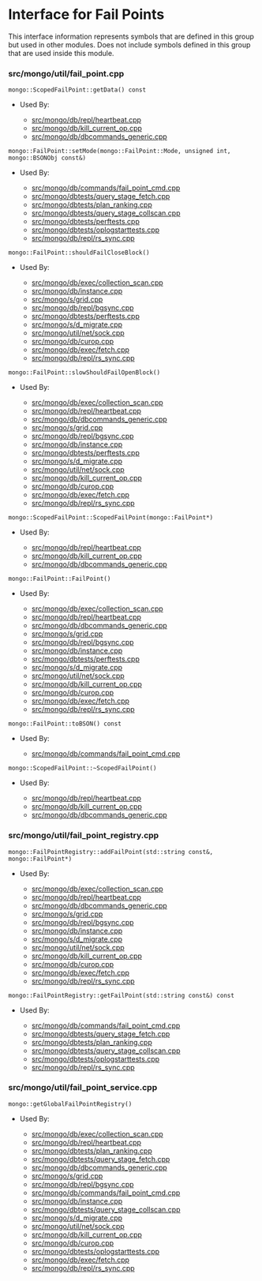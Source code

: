 
# Interface for Fail Points
This interface information represents symbols that are defined in this group but used in other modules.  Does not include symbols defined in this group that are used inside this module.

### src/mongo/util/fail\_point.cpp

<div></div>

    mongo::ScopedFailPoint::getData() const

- Used By:

    - [src/mongo/db/repl/heartbeat.cpp](../../../../replication/replica\_set\_state)
    - [src/mongo/db/kill\_current\_op.cpp](../../../../query\_and\_operation\_handling/client\_and\_operation\_tracking)
    - [src/mongo/db/dbcommands\_generic.cpp](../../../../query\_and\_operation\_handling/database\_commands)

<div></div>

    mongo::FailPoint::setMode(mongo::FailPoint::Mode, unsigned int, mongo::BSONObj const&)

- Used By:

    - [src/mongo/db/commands/fail\_point\_cmd.cpp](../../../../query\_and\_operation\_handling/database\_commands)
    - [src/mongo/dbtests/query\_stage\_fetch.cpp](../../../../tests/unit\_tests)
    - [src/mongo/dbtests/plan\_ranking.cpp](../../../../tests/unit\_tests)
    - [src/mongo/dbtests/query\_stage\_collscan.cpp](../../../../tests/unit\_tests)
    - [src/mongo/dbtests/perftests.cpp](../../../../tests/unit\_tests)
    - [src/mongo/dbtests/oplogstarttests.cpp](../../../../tests/unit\_tests)
    - [src/mongo/db/repl/rs\_sync.cpp](../../../../replication/data\_sync)

<div></div>

    mongo::FailPoint::shouldFailCloseBlock()

- Used By:

    - [src/mongo/db/exec/collection\_scan.cpp](../../../../core\_query\_system/query\_execution)
    - [src/mongo/db/instance.cpp](../../../../storage/storage\_layer\_structure)
    - [src/mongo/s/grid.cpp](../../../../sharding/cluster\_metadata\_management)
    - [src/mongo/db/repl/bgsync.cpp](../../../../replication/data\_sync)
    - [src/mongo/dbtests/perftests.cpp](../../../../tests/unit\_tests)
    - [src/mongo/s/d\_migrate.cpp](../../../../sharding/chunk\_management)
    - [src/mongo/util/net/sock.cpp](../../../../network/network\_core)
    - [src/mongo/db/curop.cpp](../../../../query\_and\_operation\_handling/client\_and\_operation\_tracking)
    - [src/mongo/db/exec/fetch.cpp](../../../../core\_query\_system/query\_execution)
    - [src/mongo/db/repl/rs\_sync.cpp](../../../../replication/data\_sync)

<div></div>

    mongo::FailPoint::slowShouldFailOpenBlock()

- Used By:

    - [src/mongo/db/exec/collection\_scan.cpp](../../../../core\_query\_system/query\_execution)
    - [src/mongo/db/repl/heartbeat.cpp](../../../../replication/replica\_set\_state)
    - [src/mongo/db/dbcommands\_generic.cpp](../../../../query\_and\_operation\_handling/database\_commands)
    - [src/mongo/s/grid.cpp](../../../../sharding/cluster\_metadata\_management)
    - [src/mongo/db/repl/bgsync.cpp](../../../../replication/data\_sync)
    - [src/mongo/db/instance.cpp](../../../../storage/storage\_layer\_structure)
    - [src/mongo/dbtests/perftests.cpp](../../../../tests/unit\_tests)
    - [src/mongo/s/d\_migrate.cpp](../../../../sharding/chunk\_management)
    - [src/mongo/util/net/sock.cpp](../../../../network/network\_core)
    - [src/mongo/db/kill\_current\_op.cpp](../../../../query\_and\_operation\_handling/client\_and\_operation\_tracking)
    - [src/mongo/db/curop.cpp](../../../../query\_and\_operation\_handling/client\_and\_operation\_tracking)
    - [src/mongo/db/exec/fetch.cpp](../../../../core\_query\_system/query\_execution)
    - [src/mongo/db/repl/rs\_sync.cpp](../../../../replication/data\_sync)

<div></div>

    mongo::ScopedFailPoint::ScopedFailPoint(mongo::FailPoint*)

- Used By:

    - [src/mongo/db/repl/heartbeat.cpp](../../../../replication/replica\_set\_state)
    - [src/mongo/db/kill\_current\_op.cpp](../../../../query\_and\_operation\_handling/client\_and\_operation\_tracking)
    - [src/mongo/db/dbcommands\_generic.cpp](../../../../query\_and\_operation\_handling/database\_commands)

<div></div>

    mongo::FailPoint::FailPoint()

- Used By:

    - [src/mongo/db/exec/collection\_scan.cpp](../../../../core\_query\_system/query\_execution)
    - [src/mongo/db/repl/heartbeat.cpp](../../../../replication/replica\_set\_state)
    - [src/mongo/db/dbcommands\_generic.cpp](../../../../query\_and\_operation\_handling/database\_commands)
    - [src/mongo/s/grid.cpp](../../../../sharding/cluster\_metadata\_management)
    - [src/mongo/db/repl/bgsync.cpp](../../../../replication/data\_sync)
    - [src/mongo/db/instance.cpp](../../../../storage/storage\_layer\_structure)
    - [src/mongo/dbtests/perftests.cpp](../../../../tests/unit\_tests)
    - [src/mongo/s/d\_migrate.cpp](../../../../sharding/chunk\_management)
    - [src/mongo/util/net/sock.cpp](../../../../network/network\_core)
    - [src/mongo/db/kill\_current\_op.cpp](../../../../query\_and\_operation\_handling/client\_and\_operation\_tracking)
    - [src/mongo/db/curop.cpp](../../../../query\_and\_operation\_handling/client\_and\_operation\_tracking)
    - [src/mongo/db/exec/fetch.cpp](../../../../core\_query\_system/query\_execution)
    - [src/mongo/db/repl/rs\_sync.cpp](../../../../replication/data\_sync)

<div></div>

    mongo::FailPoint::toBSON() const

- Used By:

    - [src/mongo/db/commands/fail\_point\_cmd.cpp](../../../../query\_and\_operation\_handling/database\_commands)

<div></div>

    mongo::ScopedFailPoint::~ScopedFailPoint()

- Used By:

    - [src/mongo/db/repl/heartbeat.cpp](../../../../replication/replica\_set\_state)
    - [src/mongo/db/kill\_current\_op.cpp](../../../../query\_and\_operation\_handling/client\_and\_operation\_tracking)
    - [src/mongo/db/dbcommands\_generic.cpp](../../../../query\_and\_operation\_handling/database\_commands)

### src/mongo/util/fail\_point\_registry.cpp

<div></div>

    mongo::FailPointRegistry::addFailPoint(std::string const&, mongo::FailPoint*)

- Used By:

    - [src/mongo/db/exec/collection\_scan.cpp](../../../../core\_query\_system/query\_execution)
    - [src/mongo/db/repl/heartbeat.cpp](../../../../replication/replica\_set\_state)
    - [src/mongo/db/dbcommands\_generic.cpp](../../../../query\_and\_operation\_handling/database\_commands)
    - [src/mongo/s/grid.cpp](../../../../sharding/cluster\_metadata\_management)
    - [src/mongo/db/repl/bgsync.cpp](../../../../replication/data\_sync)
    - [src/mongo/db/instance.cpp](../../../../storage/storage\_layer\_structure)
    - [src/mongo/s/d\_migrate.cpp](../../../../sharding/chunk\_management)
    - [src/mongo/util/net/sock.cpp](../../../../network/network\_core)
    - [src/mongo/db/kill\_current\_op.cpp](../../../../query\_and\_operation\_handling/client\_and\_operation\_tracking)
    - [src/mongo/db/curop.cpp](../../../../query\_and\_operation\_handling/client\_and\_operation\_tracking)
    - [src/mongo/db/exec/fetch.cpp](../../../../core\_query\_system/query\_execution)
    - [src/mongo/db/repl/rs\_sync.cpp](../../../../replication/data\_sync)

<div></div>

    mongo::FailPointRegistry::getFailPoint(std::string const&) const

- Used By:

    - [src/mongo/db/commands/fail\_point\_cmd.cpp](../../../../query\_and\_operation\_handling/database\_commands)
    - [src/mongo/dbtests/query\_stage\_fetch.cpp](../../../../tests/unit\_tests)
    - [src/mongo/dbtests/plan\_ranking.cpp](../../../../tests/unit\_tests)
    - [src/mongo/dbtests/query\_stage\_collscan.cpp](../../../../tests/unit\_tests)
    - [src/mongo/dbtests/oplogstarttests.cpp](../../../../tests/unit\_tests)
    - [src/mongo/db/repl/rs\_sync.cpp](../../../../replication/data\_sync)

### src/mongo/util/fail\_point\_service.cpp

<div></div>

    mongo::getGlobalFailPointRegistry()

- Used By:

    - [src/mongo/db/exec/collection\_scan.cpp](../../../../core\_query\_system/query\_execution)
    - [src/mongo/db/repl/heartbeat.cpp](../../../../replication/replica\_set\_state)
    - [src/mongo/dbtests/plan\_ranking.cpp](../../../../tests/unit\_tests)
    - [src/mongo/dbtests/query\_stage\_fetch.cpp](../../../../tests/unit\_tests)
    - [src/mongo/db/dbcommands\_generic.cpp](../../../../query\_and\_operation\_handling/database\_commands)
    - [src/mongo/s/grid.cpp](../../../../sharding/cluster\_metadata\_management)
    - [src/mongo/db/repl/bgsync.cpp](../../../../replication/data\_sync)
    - [src/mongo/db/commands/fail\_point\_cmd.cpp](../../../../query\_and\_operation\_handling/database\_commands)
    - [src/mongo/db/instance.cpp](../../../../storage/storage\_layer\_structure)
    - [src/mongo/dbtests/query\_stage\_collscan.cpp](../../../../tests/unit\_tests)
    - [src/mongo/s/d\_migrate.cpp](../../../../sharding/chunk\_management)
    - [src/mongo/util/net/sock.cpp](../../../../network/network\_core)
    - [src/mongo/db/kill\_current\_op.cpp](../../../../query\_and\_operation\_handling/client\_and\_operation\_tracking)
    - [src/mongo/db/curop.cpp](../../../../query\_and\_operation\_handling/client\_and\_operation\_tracking)
    - [src/mongo/dbtests/oplogstarttests.cpp](../../../../tests/unit\_tests)
    - [src/mongo/db/exec/fetch.cpp](../../../../core\_query\_system/query\_execution)
    - [src/mongo/db/repl/rs\_sync.cpp](../../../../replication/data\_sync)
